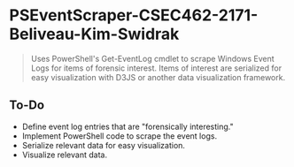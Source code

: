 # PSEventScraper-CSEC462-2171-Beliveau-Kim-Swidrak
> Uses PowerShell's Get-EventLog cmdlet to scrape Windows Event Logs for items of forensic interest. Items of interest are serialized for easy visualization with D3JS or another data visualization framework.

## To-Do
- Define event log entries that are "forensically interesting."
- Implement PowerShell code to scrape the event logs.
- Serialize relevant data for easy visualization.
- Visualize relevant data.

